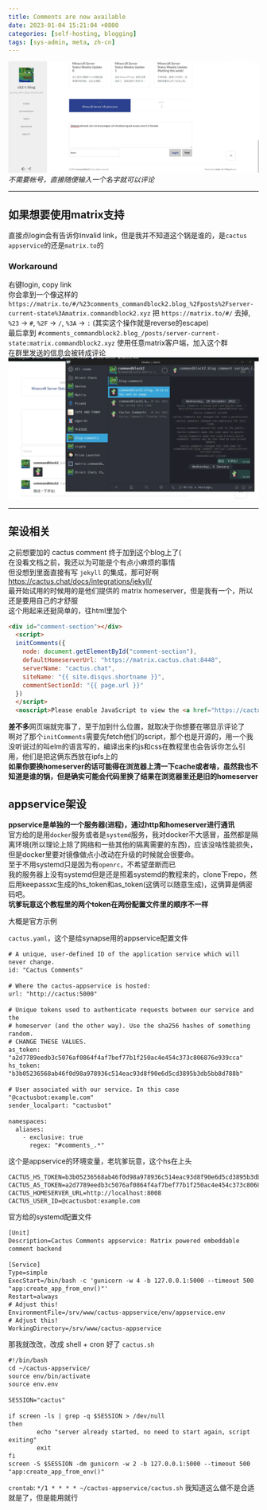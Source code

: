 ```yaml
---
title: Comments are now available
date: 2023-01-04 15:21:04 +0800
categories: [self-hosting, blogging]
tags: [sys-admin, meta, zh-cn]
---
```


![posting comment](/assets/img/screenshots/Screenshot_20230104_191941.webp)
_不需要帐号，直接随便输入一个名字就可以评论_

***

## 如果想要使用matrix支持
直接点login会有告诉你invalid link，但是我并不知道这个锅是谁的，是`cactus appservice`的还是`matrix.to`的  
### Workaround
右键login, copy link  
你会拿到一个像这样的 `https://matrix.to/#/%23comments_commandblock2.blog_%2Fposts%2Fserver-current-state%3Amatrix.commandblock2.xyz`
把 `https://matrix.to/#/` 去掉, `%23` -> `#`, `%2F` -> `/`, `%3A` -> `:` (其实这个操作就是reverse的escape)  
最后拿到 `#comments_commandblock2.blog_/posts/server-current-state:matrix.commandblock2.xyz`
使用任意matrix客户端，加入这个群  
在群里发送的信息会被转成评论  
![example](/assets/img/screenshots/Screenshot_20230104_195614.webp)

***

## 架设相关

之前想要加的 cactus comment 终于加到这个blog上了(  
在没看文档之前，我还以为可能是个有点小麻烦的事情  
但没想到里面直接有写 `jekyll` 的集成，那可好啊  
https://cactus.chat/docs/integrations/jekyll/  
最开始试用的时候用的是他们提供的 matrix homeserver，但是我有一个，所以还是要用自己的才舒服  
这个用起来还挺简单的，往html里加个

```html
<div id="comment-section"></div>
  <script>
  initComments({
    node: document.getElementById("comment-section"),
    defaultHomeserverUrl: "https://matrix.cactus.chat:8448",
    serverName: "cactus.chat",
    siteName: "{{ site.disqus.shortname }}",
    commentSectionId: "{{ page.url }}"
  })
  </script>
  <noscript>Please enable JavaScript to view the <a href="https://cactus.chat" rel="nofollow">comments powered by matrix.org.</a></noscript>
```

**差不多**网页端就完事了，至于加到什么位置，就取决于你想要在哪显示评论了  
啊对了那个`initComments`需要先fetch他们的script，那个也是开源的，用一个我没听说过的叫elm的语言写的，编译出来的js和css在教程里也会告诉你怎么引用，他们是把这俩东西放在ipfs上的  
**如果你要换homeserver的话可能得在浏览器上清一下cache或者啥，虽然我也不知道是谁的锅，但是确实可能会代码里换了结果在浏览器里还是旧的homeserver**

## appservice架设
**ppservice是单独的一个服务器(进程)，通过http和homeserver进行通讯**  
官方给的是用`docker`服务或者是`systemd`服务，我对docker不大感冒，虽然都是隔离环境(所以理论上除了网络和一些其他的隔离需要的东西)，应该没啥性能损失，但是docker里要对镜像做点小改动在升级的时候就会很要命。  
至于不用systemd只是因为有`openrc`，不希望垄断而已  
我的服务器上没有systemd但是还是照着systemd的教程来的，clone下repo，然后用keepassxc生成的hs_token和as_token(这俩可以随意生成)，这俩算是俩密码吧。  
**坑爹玩意这个教程里的两个token在两份配置文件里的顺序不一样**

大概是官方示例

`cactus.yaml`，这个是给synapse用的appservice配置文件
```
# A unique, user-defined ID of the application service which will never change.
id: "Cactus Comments"

# Where the cactus-appservice is hosted:
url: "http://cactus:5000"

# Unique tokens used to authenticate requests between our service and the
# homeserver (and the other way). Use the sha256 hashes of something random.
# CHANGE THESE VALUES.
as_token: "a2d7789eedb3c5076af0864f4af7bef77b1f250ac4e454c373c806876e939cca"
hs_token: "b3b05236568ab46f0d98a978936c514eac93d8f90e6d5cd3895b3db5bb8d788b"

# User associated with our service. In this case "@cactusbot:example.com"
sender_localpart: "cactusbot"

namespaces:
  aliases:
    - exclusive: true
      regex: "#comments_.*"
```

这个是appservice的环境变量，老坑爹玩意，这个hs在上头
```
CACTUS_HS_TOKEN=b3b05236568ab46f0d98a978936c514eac93d8f90e6d5cd3895b3db5bb8d788b
CACTUS_AS_TOKEN=a2d7789eedb3c5076af0864f4af7bef77b1f250ac4e454c373c806876e939cca
CACTUS_HOMESERVER_URL=http://localhost:8008
CACTUS_USER_ID=@cactusbot:example.com
```

官方给的systemd配置文件
```
[Unit]
Description=Cactus Comments appservice: Matrix powered embeddable comment backend

[Service]                                                                                         
Type=simple
ExecStart=/bin/bash -c 'gunicorn -w 4 -b 127.0.0.1:5000 --timeout 500 "app:create_app_from_env()"'
Restart=always
# Adjust this!
EnvironmentFile=/srv/www/cactus-appservice/env/appservice.env
# Adjust this!
WorkingDirectory=/srv/www/cactus-appservice
```

那我就改改，改成 shell + cron 好了
`cactus.sh`
```
#!/bin/bash
cd ~/cactus-appservice/
source env/bin/activate
source env.env

SESSION="cactus"

if screen -ls | grep -q $SESSION > /dev/null
then
        echo "server already started, no need to start again, script exiting"
        exit
fi
screen -S $SESSION -dm gunicorn -w 2 -b 127.0.0.1:5000 --timeout 500 "app:create_app_from_env()"
```

`crontab`: `*/1 * * * * ~/cactus-appservice/cactus.sh`
我知道这么做不是合适就是了，但是能用就行